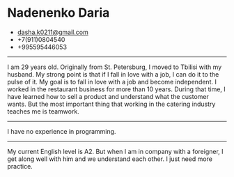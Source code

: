 
 # Nadenenko Daria
* dasha.k0211@gmail.com
* +7(911)0804540
* +995595446053
--- 
I am 29 years old. Originally from St. Petersburg, I moved to Tbilisi with my husband. 
My strong point is that if I fall in love with a job, I can do it to the pulse of it. My goal is to fall in love with a job and become independent. I worked in the restaurant business for more than 10 years. During that time, I have learned how to sell a product and understand what the customer wants. But the most important thing that working in the catering industry teaches me is teamwork. 
***
I have no experience in programming. 
***

My current English level is A2. But when I am in company with a foreigner, I get along well with him and we understand each other. I just need more practice. 